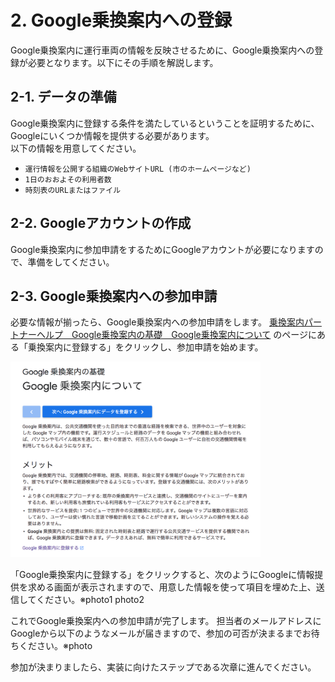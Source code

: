 # 2. Google乗換案内への登録
Google乗換案内に運行車両の情報を反映させるために、Google乗換案内への登録が必要となります。以下にその手順を解説します。

## 2-1. データの準備
Google乗換案内に登録する条件を満たしているということを証明するために、Googleにいくつか情報を提供する必要があります。  
以下の情報を用意してください。  
  
 * `運行情報を公開する組織のWebサイトURL (市のホームページなど)`
 * `1日のおおよその利用者数`
 * `時刻表のURLまたはファイル`

## 2-2. Googleアカウントの作成
Google乗換案内に参加申請をするためにGoogleアカウントが必要になりますので、準備をしてください。

## 2-3. Google乗換案内への参加申請
必要な情報が揃ったら、Google乗換案内への参加申請をします。
[乗換案内パートナーヘルプ　Google乗換案内の基礎　Google乗換案内について](https://support.google.com/transitpartners/answer/1111471?hl=ja) のページにある「乗換案内に登録する」をクリックし、参加申請を始めます。  
  
<img src="/images/2/1.png" width="400px">

 
「Google乗換案内に登録する」をクリックすると、次のようにGoogleに情報提供を求める画面が表示されますので、用意した情報を使って項目を埋めた上、送信してください。※photo1 photo2
  
これでGoogle乗換案内への参加申請が完了します。
担当者のメールアドレスにGoogleから以下のようなメールが届きますので、参加の可否が決まるまでお待ちください。※photo
  
参加が決まりましたら、実装に向けたステップである次章に進んでください。


